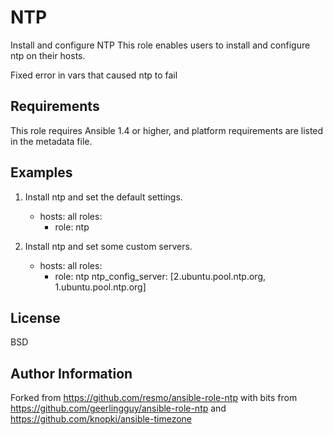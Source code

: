 NTP
========

Install and configure NTP
This role enables users to install and configure ntp on their hosts.

Fixed error in vars that caused ntp to fail

Requirements
------------

This role requires Ansible 1.4 or higher, and platform requirements are listed
in the metadata file.

Examples
--------

1) Install ntp and set the default settings.

	- hosts: all
	  roles:
	    - role: ntp

2) Install ntp and set some custom servers.

	- hosts: all
	  roles:
	    - role: ntp
	      ntp_config_server: [2.ubuntu.pool.ntp.org, 1.ubuntu.pool.ntp.org]


License
-------

BSD

Author Information
------------------
Forked from https://github.com/resmo/ansible-role-ntp
with bits from https://github.com/geerlingguy/ansible-role-ntp
and
https://github.com/knopki/ansible-timezone

